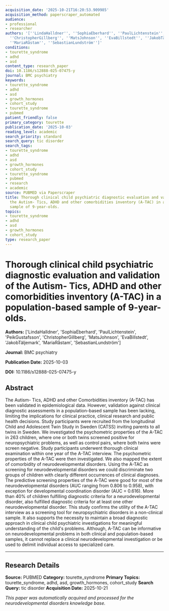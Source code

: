 ```yaml
---
acquisition_date: '2025-10-21T16:20:53.909985'
acquisition_method: paperscraper_automated
audience:
- professional
- researcher
authors: '[''LindaHalldner'', ''SophiaEberhard'', ''PaulLichtenstein'', ''PeikGustafsson'',
  ''ChristopherGillberg'', ''MatsJohnson'', ''EvaBillstedt'', ''JakobTäljemark'',
  ''MariaRåstam'', ''SebastianLundström'']'
conditions:
- tourette_syndrome
- adhd
- asd
content_type: research_paper
doi: 10.1186/s12888-025-07475-y
journal: BMC psychiatry
keywords:
- tourette_syndrome
- adhd
- asd
- growth_hormones
- cohort_study
- tourette_syndrome
- pubmed
patient_friendly: false
primary_category: tourette
publication_date: '2025-10-03'
reading_level: academic
search_priority: standard
search_query: tic disorder
search_tags:
- tourette_syndrome
- adhd
- asd
- growth_hormones
- cohort_study
- tourette_syndrome
- pubmed
- research
- academic
source: PUBMED via Paperscraper
title: Thorough clinical child psychiatric diagnostic evaluation and validation of
  the Autism- Tics, ADHD and other comorbidities inventory (A-TAC) in a population-based
  sample of 9-year-olds.
topics:
- tourette_syndrome
- adhd
- asd
- growth_hormones
- cohort_study
type: research_paper
---
```


# Thorough clinical child psychiatric diagnostic evaluation and validation of the Autism- Tics, ADHD and other comorbidities inventory (A-TAC) in a population-based sample of 9-year-olds.

**Authors:** ['LindaHalldner', 'SophiaEberhard', 'PaulLichtenstein', 'PeikGustafsson', 'ChristopherGillberg', 'MatsJohnson', 'EvaBillstedt', 'JakobTäljemark', 'MariaRåstam', 'SebastianLundström']

**Journal:** BMC psychiatry

**Publication Date:** 2025-10-03

**DOI:** 10.1186/s12888-025-07475-y

## Abstract

The Autism- Tics, ADHD and other Comorbidities inventory (A-TAC) has been validated in epidemiological data. However, validation against clinical diagnostic assessments in a population-based sample has been lacking, limiting the implications for clinical practice, clinical research and public health decisions. Study participants were recruited from the longitudinal Child and Adolescent Twin Study in Sweden (CATSS) inviting parents to all twins in Sweden. We investigated the psychometric properties of the A-TAC in 263 children, where one or both twins screened positive for neuropsychiatric problems, as well as control pairs, where both twins were screen negative. Study participants underwent thorough clinical examination within one year of the A-TAC interview. The psychometric properties of the A-TAC were then investigated. We also mapped the extent of comorbidity of neurodevelopmental disorders. Using the A-TAC as screening for neurodevelopmental disorders we could discriminate two groups of children with clearly different occurrences of clinical diagnoses. The predictive screening properties of the A-TAC were good for most of the neurodevelopmental disorders (AUC ranging from 0.806 to 0.958), with exception for developmental coordination disorder (AUC = 0.616). More than 40% of children fulfilling diagnostic criteria for a neurodevelopmental disorder, also fulfilled diagnostic criteria for at least one other neurodevelopmental disorder. This study confirms the utility of the A-TAC interview as a screening tool for neuropsychiatric disorders in a non-clinical sample. It also supports the necessity to maintain a broad diagnostic approach in clinical child psychiatric investigations for meaningful understanding of the child's problems. Although, A-TAC can be informative on neurodevelopmental problems in both clinical and population-based samples, it cannot replace a clinical neurodevelopmental investigation or be used to delimit individual access to specialized care.

---

## Research Details

**Source:** PUBMED
**Category:** tourette_syndrome
**Primary Topics:** tourette_syndrome, adhd, asd, growth_hormones, cohort_study
**Search Query:** tic disorder
**Acquisition Date:** 2025-10-21

*This paper was automatically acquired and processed for the neurodevelopmental disorders knowledge base.*
